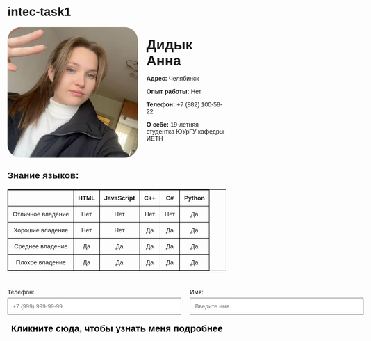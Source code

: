 # intec-task1
<html lang="en">
<head>
    <meta charset="UTF-8">
    <meta name="viewport" content="width=device-width, initial-scale=1.0">
    <title>Personal Info Page</title>
    <style>
        body {
            font-family: Arial, sans-serif;
            margin: 20px;
        }
        .header {
            display: flex;
            align-items: center;
            gap: 20px;
        }
        .header img {
            width: 300px;
            height: 300px;
            border-radius: 10%;
            object-fit: cover;
        }
        .header h1 {
            font-size: 2rem;
            margin: 0;
        }
        .info {
            margin-top: 20px;
        }
        .info p {
            margin: 5px 0;
        }
        table {
            width: 100%;
            border-collapse: collapse;
            margin-top: 20px;
        }
        table, th, td {
            border: 1px solid black;
        }
        th, td {
            padding: 10px;
            text-align: center;
        }
        .input-section {
            margin-top: 40px;
            display: flex;
            justify-content: start;
            align-items: center;
            gap: 20px;
        }
        .input-row {
            display: flex;
            flex-direction: column;
            align-items: flex-start;
        }
        .input-row label {
            margin-bottom: 5px;
            font-size: 14px;
        }
        .input-row input {
            padding: 10px;
            width: 400px;
            box-sizing: border-box;
        }
        .toggle-info-container {
            text-align: center;
            margin-top: 20px;
        }
        .toggle-info {
            text-align: center;
            cursor: pointer;
            color: black;
        }
        .extra-info {
            display: none;
            margin-top: 10px;
            text-align: center;
        }
    </style>
</head>
<body>
    <div class="header">
        <img src="photo_2024-10-04_20-01-05.jpg" alt="Profile Photo">
        <div>
            <h1>Дидык Анна</h1>
            <p><strong>Адрес:</strong> Челябинск</p>
            <p><strong>Опыт работы:</strong> Нет</p>
            <p><strong>Телефон:</strong> +7 (982) 100-58-22</p>
            <p><strong>О себе:</strong> 19-летняя студентка ЮУрГУ кафедры ИЕТН</p>
        </div>
    </div>
    <h2>Знание языков:</h2>
    <table>
        <tr>
            <th></th>
            <th>HTML</th>
            <th>JavaScript</th>
            <th>C++</th>
            <th>C#</th>
            <th>Python</th>
        </tr>
        <tr>
            <td>Отличное владение</td>
            <td>Нет</td>
            <td>Нет</td>
            <td>Нет</td>
            <td>Нет</td>
            <td>Да</td>
        </tr>
        <tr>
            <td>Хорошие владение</td>
            <td>Нет</td>
            <td>Нет</td>
            <td>Да</td>
            <td>Да</td>
            <td>Да</td>
        </tr>
        <tr>
            <td>Среднее владение</td>
            <td>Да</td>
            <td>Да</td>
            <td>Да</td>
            <td>Да</td>
            <td>Да</td>
        </tr>
        <tr>
            <td>Плохое владение</td>
            <td>Да</td>
            <td>Да</td>
            <td>Да</td>
            <td>Да</td>
            <td>Да</td>
        </tr>
    </table>
    <div class="input-section">
        <div class="input-row">
            <label for="phone">Телефон:</label>
            <input type="tel" id="phone" name="phone" placeholder="+7 (999) 999-99-99">
        </div>
        <div class="input-row">
            <label for="name">Имя:</label>
            <input type="text" id="name" name="name" placeholder="Введите имя">
        </div>
    </div>    
    <h2 class="toggle-info" style="cursor: pointer; color: black; margin-top: 20px;">
        Кликните сюда, чтобы узнать меня подробнее
    </h2>
    <div class="extra-info" style="display: none; margin-top: 20px;">
        <p><strong>Интересы:</strong> Программирование, видеоигры, путешествия.</p>
        <p><strong>Образование:</strong> 2 курс ЮУрГУ кафедры ИЕТН, направление - "Прикладная математика и информатика".</p>
        <p><strong>Интересный факт:</strong> Подрабатывала в онлайн-школе программирования <i>itgen.io</i> составителем обучающего курса Python базового уровня.</p>
    </div>    
    <script>
        const toggleButton = document.querySelector('.toggle-info');
        const extraInfo = document.querySelector('.extra-info');

        toggleButton.addEventListener('click', () => {
            extraInfo.style.display = extraInfo.style.display === 'none' || extraInfo.style.display === '' 
                ? 'block' 
                : 'none';
        });
    </script>
</body>
</html>

